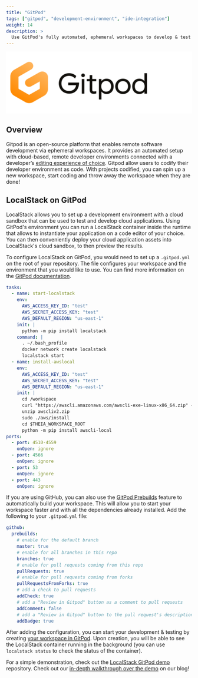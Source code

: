 ```yaml
---
title: "GitPod"
tags: ["gitpod", "development-environment", "ide-integration"]
weight: 14
description: >
  Use GitPod's fully automated, ephemeral workspaces to develop & test your cloud applications with LocalStack
---
```


<img src="gitpod_logo.png" width="600px" alt="GitPod logo">

## Overview

Gitpod is an open-source platform that enables remote software development via ephemeral workspaces. It provides an automated setup with cloud-based, remote developer environments connected with a developer’s [editing experience of choice](https://www.gitpod.io/docs/references/ides-and-editors). Gitpod allow users to codify their developer environment as code. With projects codified, you can spin up a new workspace, start coding and throw away the workspace when they are done!

## LocalStack on GitPod

LocalStack allows you to set up a development environment with a cloud sandbox that can be used to test and develop cloud applications. Using GitPod's environment you can run a LocalStack container inside the runtime that allows to instantiate your application on a code editor of your choice. You can then conveniently deploy your cloud application assets into LocalStack's cloud sandbox, to then preview the results.

To configure LocalStack on GitPod, you would need to set up a `.gitpod.yml` on the root of your repository. The file configures your workspace and the environment that you would like to use. You can find more information on the [GitPod documentation](https://www.gitpod.io/docs/config-gitpod-file/).

```yaml
tasks:
  - name: start-localstack
    env:
      AWS_ACCESS_KEY_ID: "test"
      AWS_SECRET_ACCESS_KEY: "test"
      AWS_DEFAULT_REGION: "us-east-1"
    init: |
      python -m pip install localstack
    command: |
      . ~/.bash_profile
      docker network create localstack
      localstack start
  - name: install-awslocal
    env:
      AWS_ACCESS_KEY_ID: "test"
      AWS_SECRET_ACCESS_KEY: "test"
      AWS_DEFAULT_REGION: "us-east-1"
    init: |
      cd /workspace
      curl "https://awscli.amazonaws.com/awscli-exe-linux-x86_64.zip" -o "awscliv2.zip"
      unzip awscliv2.zip
      sudo ./aws/install
      cd $THEIA_WORKSPACE_ROOT
      python -m pip install awscli-local
ports:
  - port: 4510-4559
    onOpen: ignore
  - port: 4566
    onOpen: ignore      
  - port: 53
    onOpen: ignore      
  - port: 443
    onOpen: ignore
```

If you are using GitHub, you can also use the [GitPod Prebuilds](https://www.gitpod.io/docs/prebuilds/) feature to automatically build your workspace. This will allow you to start your workspace faster and with all the dependencies already installed. Add the following to your `.gitpod.yml` file:

```yaml
github:
  prebuilds:
    # enable for the default branch
    master: true
    # enable for all branches in this repo
    branches: true
    # enable for pull requests coming from this repo
    pullRequests: true
    # enable for pull requests coming from forks
    pullRequestsFromForks: true
    # add a check to pull requests
    addCheck: true
    # add a "Review in Gitpod" button as a comment to pull requests
    addComment: false
    # add a "Review in Gitpod" button to the pull request's description
    addBadge: true
```

After adding the configuration, you can start your development & testing by creating [your workspace in GitPod](https://www.gitpod.io/docs/getting-started/#start-your-first-workspace). Upon creation, you will be able to see the LocalStack container running in the background (you can use `localstack status` to check the status of the container).

For a simple demonstration, check out the [LocalStack GitPod demo](https://github.com/Gitpod-Samples/localstack-gitpod-demo) repository. Check out our [in-depth walkthrough over the demo](https://localstack.cloud/blog/2022-09-26-localstack-x-gitpod-run-cloud-applications-with-localstack-and-gitpod/) on our blog!
